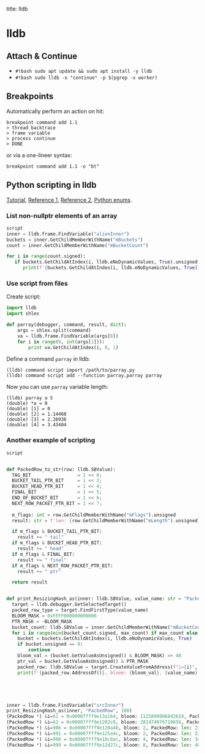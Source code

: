 title: lldb

# **lldb**

## **Attach & Continue**

* `#!bash sudo apt update && sudo apt install -y lldb`
* `#!bash sudo lldb -o "continue" -p $(pgrep -x worker)`

## **Breakpoints**

Automatically perform an action on hit:

```lldb
breakpoint command add 1.1
> thread backtrace
> frame variable
> process continue
> DONE
```

or via a one-lineer syntax:
```
breakpoint command add 1.1 -o "bt"
```

## **Python scripting in lldb**

[Tutorial](https://lldb.llvm.org/use/python.html), [Reference 1](https://lldb.llvm.org/python_reference/), 
[Reference 2](https://lldb.llvm.org/python_api/), [Python enums](https://lldb.llvm.org/python_api_enums.html).


### List non-nullptr elements of an array

```python
script
inner = lldb.frame.FindVariable("alienInner")
buckets = inner.GetChildMemberWithName("mBuckets")
count = inner.GetChildMemberWithName("mBucketCount")

for i in range(count.signed):
   if buckets.GetChildAtIndex(i, lldb.eNoDynamicValues, True).unsigned != 0:
      print(f'{buckets.GetChildAtIndex(i, lldb.eNoDynamicValues, True)}')
```

### Use script from files

Create script:
```python title="parray.py"
import lldb
import shlex

def parray(debugger, command, result, dict):
    args = shlex.split(command)
    va = lldb.frame.FindVariable(args[0])
    for i in range(0, int(args[1])):
        print va.GetChildAtIndex(i, 0, 1)
```

Define a command `parray` in lldb:

```
(lldb) command script import /path/to/parray.py
(lldb) command script add --function parray.parray parray
```

Now you can use `parray` variable length:

```
(lldb) parray a 5
(double) *a = 0
(double) [1] = 0
(double) [2] = 1.14468
(double) [3] = 2.28936
(double) [4] = 3.43404
```

### Another example of scripting

```python
script


def PackedRow_to_str(row: lldb.SBValue):
  TAG_BIT                 = 1 << 0;
  BUCKET_TAIL_PTR_BIT     = 1 << 3;
  BUCKET_HEAD_PTR_BIT     = 1 << 4;
  FINAL_BIT               = 1 << 5;
  END_OF_BUCKET_BIT       = 1 << 6;
  NEXT_ROW_PACKET_PTR_BIT = 1 << 7;
  
  m_flags: int = row.GetChildMemberWithName("mFlags").unsigned
  result: str = f'len: {row.GetChildMemberWithName("mLength").unsigned}'

  if m_flags & BUCKET_TAIL_PTR_BIT:
    result += " tail"
  if m_flags & BUCKET_HEAD_PTR_BIT:
    result += " head"
  if m_flags & FINAL_BIT:
    result += " final"
  if m_flags & NEXT_ROW_PACKET_PTR_BIT:
    result += " ptr"

  return result


def print_ResizingHash_as(inner: lldb.SBValue, value_name: str = "PackedRow", max_count: int = None):
  target = lldb.debugger.GetSelectedTarget()
  packed_row_type = target.FindFirstType(value_name)
  BLOOM_MASK = 0xFFFF000000000000
  PTR_MASK = ~BLOOM_MASK
  bucket_count: lldb.SBValue = inner.GetChildMemberWithName("mBucketCount")
  for i in range(min(bucket_count.signed, max_count) if max_count else bucket_count.signed):
    bucket = buckets.GetChildAtIndex(i, lldb.eNoDynamicValues, True)
    if bucket.unsigned == 0:
        continue
    bloom_val = (bucket.GetValueAsUnsigned() & BLOOM_MASK) >> 48
    ptr_val = bucket.GetValueAsUnsigned() & PTR_MASK
    packed_row: lldb.SBValue = target.CreateValueFromAddress(f"i={i}", lldb.SBAddress(ptr_val, target), packed_row_type)
    print(f'{packed_row.AddressOf()}, bloom: {bloom_val}, {value_name}: {PackedRow_to_str(packed_row)}')





inner = lldb.frame.FindVariable("srcInner")
print_ResizingHash_as(inner, "PackedRow", 100)
(PackedRow *) &i=61 = 0x00007fff9e13a164, bloom: 1125899906842624, PackedRow: len: 0
(PackedRow *) &i=62 = 0x00007fff9e1202c8, bloom: 281474976710656, PackedRow: len: 0
(PackedRow *) &i=986 = 0x00007fff9e120a48, bloom: 2, PackedRow: len: 2304
(PackedRow *) &i=991 = 0x00007fff9e125a4c, bloom: 2, PackedRow: len: 23056 tail head
(PackedRow *) &i=998 = 0x00007fff9e10c8ac, bloom: 4, PackedRow: len: 34304 tail head final ptr
(PackedRow *) &i=999 = 0x00007fff9e12d27c, bloom: 8, PackedRow: len: 48 tail
```
